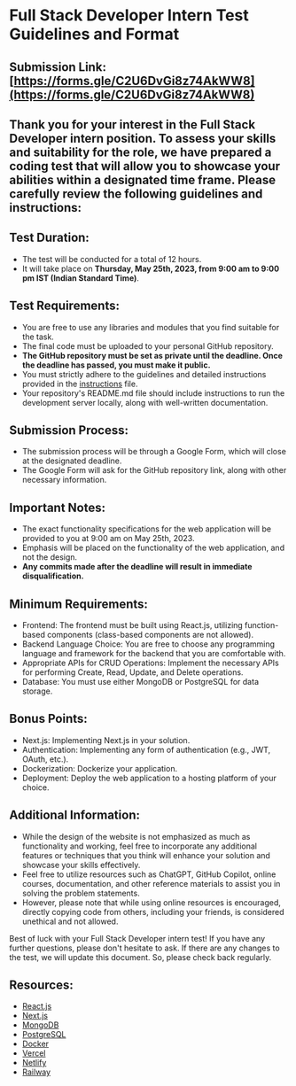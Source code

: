 # Full Stack Developer Intern Test Guidelines and Format

## **Submission Link:** [https://forms.gle/C2U6DvGi8z74AkWW8](https://forms.gle/C2U6DvGi8z74AkWW8)

## Thank you for your interest in the Full Stack Developer intern position. To assess your skills and suitability for the role, we have prepared a coding test that will allow you to showcase your abilities within a designated time frame. Please carefully review the following guidelines and instructions:

## Test Duration:
- The test will be conducted for a total of 12 hours.
- It will take place on **Thursday, May 25th, 2023, from 9:00 am to 9:00 pm IST (Indian Standard Time)**.

## Test Requirements:
- You are free to use any libraries and modules that you find suitable for the task.
- The final code must be uploaded to your personal GitHub repository.
- **The GitHub repository must be set as private until the deadline. Once the deadline has passed, you must make it public.**
- You must strictly adhere to the guidelines and detailed instructions provided in the [instructions](https://github.com/Consuma/recruitment/blob/main/Full%20Stack%20Developer/INSTRUCTIONS.md) file.
- Your repository's README.md file should include instructions to run the development server locally, along with well-written documentation.

## Submission Process:
- The submission process will be through a Google Form, which will close at the designated deadline.
- The Google Form will ask for the GitHub repository link, along with other necessary information.

## Important Notes:
- The exact functionality specifications for the web application will be provided to you at 9:00 am on May 25th, 2023.
- Emphasis will be placed on the functionality of the web application, and not the design.
- **Any commits made after the deadline will result in immediate disqualification.**

## Minimum Requirements:
- Frontend: The frontend must be built using React.js, utilizing function-based components (class-based components are not allowed).
- Backend Language Choice: You are free to choose any programming language and framework for the backend that you are comfortable with.
- Appropriate APIs for CRUD Operations: Implement the necessary APIs for performing Create, Read, Update, and Delete operations.
- Database: You must use either MongoDB or PostgreSQL for data storage.

## Bonus Points:
- Next.js: Implementing Next.js in your solution.
- Authentication: Implementing any form of authentication (e.g., JWT, OAuth, etc.).
- Dockerization: Dockerize your application.
- Deployment: Deploy the web application to a hosting platform of your choice.

## Additional Information:
- While the design of the website is not emphasized as much as functionality and working, feel free to incorporate any additional features or techniques that you think will enhance your solution and showcase your skills effectively.
- Feel free to utilize resources such as ChatGPT, GitHub Copilot, online courses, documentation, and other reference materials to assist you in solving the problem statements.
- However, please note that while using online resources is encouraged, directly copying code from others, including your friends, is considered unethical and not allowed.

Best of luck with your Full Stack Developer intern test! If you have any further questions, please don't hesitate to ask. If there are any changes to the test, we will update this document. So, please check back regularly.

## Resources:

- [React.js](https://react.dev/)
- [Next.js](https://nextjs.org/)
- [MongoDB](https://www.mongodb.com/)
- [PostgreSQL](https://www.postgresql.org/)
- [Docker](https://www.docker.com/)
- [Vercel](https://vercel.com/)
- [Netlify](https://www.netlify.com/)
- [Railway](https://railway.app/)
